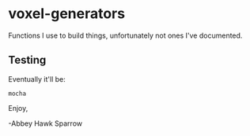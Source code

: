 voxel-generators
================

Functions I use to build things, unfortunately not ones I've documented.

Testing
-------
Eventually it'll be:

    mocha

Enjoy,

 -Abbey Hawk Sparrow
